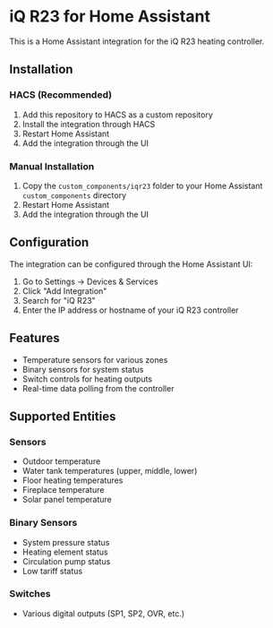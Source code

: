 # iQ R23 for Home Assistant

This is a Home Assistant integration for the iQ R23 heating controller.

## Installation

### HACS (Recommended)

1. Add this repository to HACS as a custom repository
2. Install the integration through HACS
3. Restart Home Assistant
4. Add the integration through the UI

### Manual Installation

1. Copy the `custom_components/iqr23` folder to your Home Assistant `custom_components` directory
2. Restart Home Assistant
3. Add the integration through the UI

## Configuration

The integration can be configured through the Home Assistant UI:

1. Go to Settings → Devices & Services
2. Click "Add Integration"
3. Search for "iQ R23"
4. Enter the IP address or hostname of your iQ R23 controller

## Features

- Temperature sensors for various zones
- Binary sensors for system status
- Switch controls for heating outputs
- Real-time data polling from the controller

## Supported Entities

### Sensors
- Outdoor temperature
- Water tank temperatures (upper, middle, lower)
- Floor heating temperatures
- Fireplace temperature
- Solar panel temperature

### Binary Sensors
- System pressure status
- Heating element status
- Circulation pump status
- Low tariff status

### Switches
- Various digital outputs (SP1, SP2, OVR, etc.)
